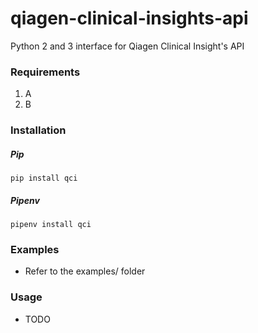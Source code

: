 # qiagen-clinical-insights-api
Python 2 and 3 interface for Qiagen Clinical Insight's API

### Requirements
  1. A
  2. B

### Installation
##### Pip
    pip install qci
##### Pipenv
    pipenv install qci

### Examples
  - Refer to the examples/ folder

### Usage
  - TODO
